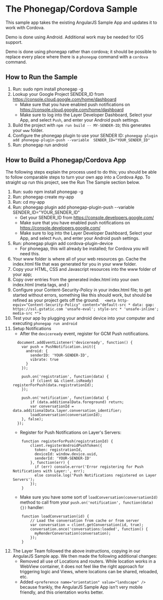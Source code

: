 # The Phonegap/Cordova Sample

This sample app takes the existing AngularJS Sample App and updates it to work with Cordova.

Demo is done using Android.  Additional work may be needed for IOS support.

Demo is done using phonegap rather than cordova; it should be possible to replace every place where there is a `phonegap` command with a
`cordova` command.

## How to Run the Sample

1. Run: sudo npm install phonegap -g
2. Lookup your Google Project SENDER_ID from https://console.cloud.google.com/home/dashboard
    * Make sure that you have enabled push notifications on https://console.cloud.google.com/home/dashboard
    * Make sure to log into the Layer Developer Dashboard, Select your App, and select `Push`, and enter your Android push settings.
3. Build the project with `npm run build -- MY-SENDER-ID`; this generates your `www` folder.
4. Configure the phonegap plugin to use your SENDER ID: `phonegap plugin add phonegap-plugin-push --variable  SENDER_ID="YOUR_SENDER_ID"`
5. Run: phonegap run android


## How to Build a Phonegap/Cordova App

The following steps explain the process used to do this; you should be able to follow comparable steps to turn your own app into a Cordova App.  To straight up run this project, see the Run The Sample section below.

1. Run: sudo npm install phonegap -g
2. Run: phonegap create my-app
3. Run: cd my-app
4. Run: phonegap plugin add phonegap-plugin-push --variable  SENDER_ID="YOUR_SENDER_ID"
    * Get your SENDER_ID from https://console.developers.google.com/
    * Make sure that you have enabled push notifications on https://console.developers.google.com/
    * Make sure to log into the Layer Developer Dashboard, Select your App, and select `Push`, and enter your Android push settings.
5. Run: phonegap plugin add cordova-plugin-device
    * For phonegap, this will already be installed; for Cordova you will need this.
6. Your www folder is where all of your web resources go.  Cache the index.html file that was generated for you in your www folder.
6. Copy your HTML, CSS and Javascript resources into the www folder of your app;
7. Copy over entries from the generated index.html into your own index.html (meta tags, and <script src='cordova.js'></script>)
8. Configure your Content-Security-Policy in your index.html file; to get started without errors, something like this should work, but should be refined as your project gets off the ground:  `  <meta http-equiv="Content-Security-Policy" content="default-src * data: gap: https://ssl.gstatic.com 'unsafe-eval'; style-src * 'unsafe-inline'; media-src *">`
9. Test your app by plugging your android device into your computer and executing `phonegap run android`
10. Setup Notifications
    * After the `deviceready` event, register for GCM Push notifications.
    ```
      document.addEventListener('deviceready', function() {
        var push = PushNotification.init({
          android: {
            senderID: 'YOUR-SENDER-ID',
            vibrate: true
          }
        });

        push.on('registration', function(data) {
            if (client && client.isReady) registerForPush(data.registrationId);
        });

        push.on('notification', function(data) {
            if (data.additionalData.foreground) return;
            var conversationId = data.additionalData.layer.conversation_identifier;
            loadConversation(conversationId);
        }, false);
      });
    ```
    * Register for Push Notifications on Layer's Servers:
    ```
        function registerForPush(registrationId) {
            client.registerAndroidPushToken({
              token: registrationId,
              deviceId: window.device.uuid,
              senderId: 'YOUR-SENDER-ID'
            }, function(err) {
              if (err) console.error('Error registering for Push Notifications with Layer:', err);
              else console.log('Push Notifications registered on Layer Servers');
            });
        }
    ```
    * Make sure you have some sort of `loadConversation(conversationId)` method to call from your `push.on('notification', function(data) {})` handler:
    ```
        function loadConversation(id) {
            // Load the conversation from cache or from server
            var conversation = client.getConversation(id, true);
            conversation.once('conversations:loaded', function() {
              myRenderConversation(conversation);
            });
        }
    ```
11. The Layer Team followed the above instructions, copying in our AngularJS Sample app. We then made the following additional changes:
    * Removed all use of Locations and routers.  While location works in a WebView container, it does not feel like the right approach for triggering logic and Views, where locations can be shared, reloaded, etc.
    * Added `<preference name="orientation" value="landscape" />` because frankly, the AngularJS Sample App isn't very mobile friendly, and this orientation works better.

